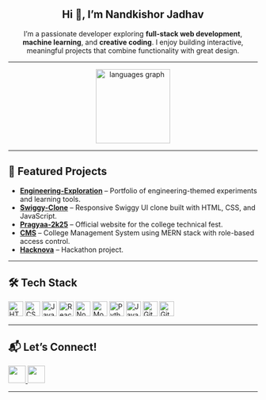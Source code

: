 <h2 align="center">Hi 👋, I’m Nandkishor Jadhav</h2>

<p align="center">
I’m a passionate developer exploring <b>full-stack web development</b>, <b>machine learning</b>, and <b>creative coding</b>.  
I enjoy building interactive, meaningful projects that combine functionality with great design.
</p>

---

<div align="center">
<!--   <img src="https://github-readme-stats.vercel.app/api?username=Nandkishorjadhav&hide_title=false&hide_rank=false&show_icons=true&include_all_commits=true&count_private=true&disable_animations=false&theme=dracula&locale=en&hide_border=false" height="150" alt="stats graph"  /> -->
  <img src="https://github-readme-stats.vercel.app/api/top-langs?username=Nandkishorjadhav&locale=en&hide_title=false&layout=compact&card_width=320&langs_count=5&theme=dracula&hide_border=false" height="150" alt="languages graph"  />
</div>

---


## 🚀 Featured Projects

- **[Engineering-Exploration](https://github.com/Nandkishorjadhav/Engineering-Exploration)** – Portfolio of engineering-themed experiments and learning tools.  
- **[Swiggy-Clone](https://github.com/Nandkishorjadhav/Swiggy-Clone)** – Responsive Swiggy UI clone built with HTML, CSS, and JavaScript.  
- **[Pragyaa-2k25](https://github.com/Nandkishorjadhav/Pragyaa-2k25)** – Official website for the college technical fest.  
- **[CMS](https://github.com/Nandkishorjadhav/CMS)** – College Management System using MERN stack with role-based access control.  
- **[Hacknova](https://github.com/Nandkishorjadhav/HackNova)** – Hackathon project.  

---

## 🛠 Tech Stack

<div align="left">
  <img src="https://cdn.jsdelivr.net/gh/devicons/devicon/icons/html5/html5-original.svg" height="30" alt="HTML5 logo" />
  <img src="https://cdn.jsdelivr.net/gh/devicons/devicon/icons/css3/css3-original.svg" height="30" alt="CSS3 logo" />
  <img src="https://cdn.jsdelivr.net/gh/devicons/devicon/icons/javascript/javascript-original.svg" height="30" alt="JavaScript logo" />
  <img src="https://cdn.jsdelivr.net/gh/devicons/devicon/icons/react/react-original.svg" height="30" alt="React logo" />
  <img src="https://cdn.jsdelivr.net/gh/devicons/devicon/icons/nodejs/nodejs-original.svg" height="30" alt="Node.js logo" />
  <img src="https://cdn.jsdelivr.net/gh/devicons/devicon/icons/mongodb/mongodb-original.svg" height="30" alt="MongoDB logo" />
  <img src="https://cdn.jsdelivr.net/gh/devicons/devicon/icons/python/python-original.svg" height="30" alt="Python logo" />
  <img src="https://cdn.jsdelivr.net/gh/devicons/devicon/icons/java/java-original.svg" height="30" alt="Java logo" />
  <img src="https://cdn.jsdelivr.net/gh/devicons/devicon/icons/git/git-original.svg" height="30" alt="Git logo" />
  <img src="https://cdn.jsdelivr.net/gh/devicons/devicon/icons/github/github-original.svg" height="30" alt="GitHub logo" />
</div>

---

## 📬 Let’s Connect!

<div align="left">
  <a href="https://www.linkedin.com/in/nandkishor-jadhav-80044b300" target="_blank">
    <img src="https://img.shields.io/static/v1?message=LinkedIn&logo=linkedin&label=&color=0077B5&logoColor=white&labelColor=&style=for-the-badge" height="35" />
  </a>
  <a href="mailto:nandkishorjadhav9580@gmail.com">
    <img src="https://img.shields.io/static/v1?message=Gmail&logo=gmail&label=&color=D14836&logoColor=white&labelColor=&style=for-the-badge" height="35" />
  </a>
<!--   <a href="https://github.com/Nandkishorjadhav" target="_blank">
    <img src="https://img.shields.io/static/v1?message=GitHub&logo=github&label=&color=181717&logoColor=white&labelColor=&style=for-the-badge" height="35" />
  </a> -->
</div>

---

<br clear="both">

<!-- <div align="center">
  <img src="https://raw.githubusercontent.com/Nandkishorjadhav/Nandkishorjadhav/output/snake.svg" alt="Snake animation" />
</div> -->
